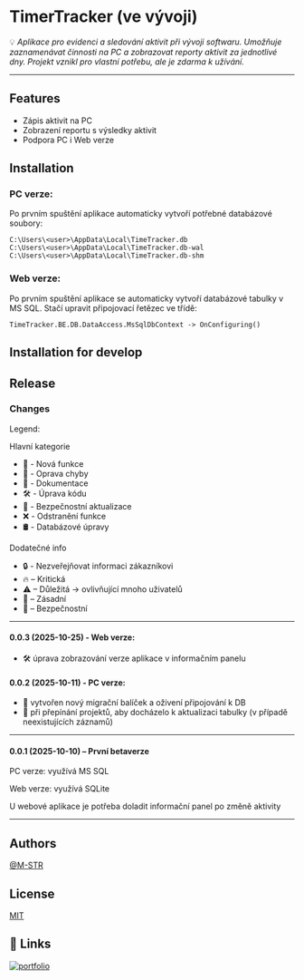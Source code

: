 
# TimerTracker (ve vývoji)

💡 *Aplikace pro evidenci a sledování aktivit při vývoji softwaru. Umožňuje zaznamenávat činnosti na PC a zobrazovat reporty aktivit za jednotlivé dny. Projekt vznikl pro vlastní potřebu, ale je zdarma k užívání.*

---

## Features

- Zápis aktivit na PC
- Zobrazení reportu s výsledky aktivit
- Podpora PC i Web verze


## Installation

### PC verze:

Po prvním spuštění aplikace automaticky vytvoří potřebné databázové soubory:

```
C:\Users\<user>\AppData\Local\TimeTracker.db
C:\Users\<user>\AppData\Local\TimeTracker.db-wal
C:\Users\<user>\AppData\Local\TimeTracker.db-shm
```

### Web verze:

Po prvním spuštění aplikace se automaticky vytvoří databázové tabulky v MS SQL.
Stačí upravit připojovací řetězec ve třídě:
```
TimeTracker.BE.DB.DataAccess.MsSqlDbContext -> OnConfiguring()
```

## Installation for develop


## Release

### Changes
Legend: 

Hlavní kategorie 

- 🚀 - Nová funkce
- 🐞 - Oprava chyby
- 📝 - Dokumentace
- 🛠 - Úprava kódu
- 🚨 - Bezpečnostní aktualizace
- ❌ - Odstranění funkce
- 🛢 - Databázové úpravy

Dodatečné info
- 🔒 - Nezveřejňovat informaci zákazníkovi
- 🔥 – Kritická
- ⚠ – Důležitá -> ovlivňující mnoho uživatelů
- 🛑 – Zásadní
- 🚨 – Bezpečnostní

***

#### 0.0.3 (2025-10-25) - Web verze:
 - 🛠  úprava zobrazování verze aplikace v informačním panelu
 
#### 0.0.2 (2025-10-11) - PC verze:
- 🐞 vytvořen nový migrační balíček a oživení připojování k DB 
- 🐞 při přepínání projektů, aby docházelo k aktualizaci tabulky (v případě neexistujících záznamů)

***

#### 0.0.1 (2025-10-10) – První betaverze

PC verze: využívá MS SQL

Web verze: využívá SQLite

U webové aplikace je potřeba doladit informační panel po změně aktivity

---

## Authors

[@M-STR](https://github.com/M-STR15)


## License

[MIT](https://choosealicense.com/licenses/mit/)

## 🔗 Links
[![portfolio](https://img.shields.io/badge/GitHub-100000?style=for-the-badge&logo=github&logoColor=white)](https://github.com/M-STR15/TimeTracker)